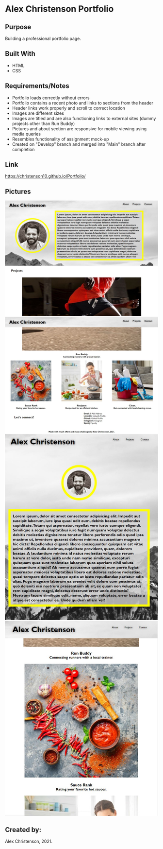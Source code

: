 # Alex Christenson Portfolio

## Purpose
Building a professional portfolio page.

## Built With
* HTML
* CSS

## Requirements/Notes
* Portfolio loads correctly without errors
* Portfolio contains a recent photo and links to sections from the header
* Header links work properly and scroll to correct location
* Images are different sizes
* Images are titled and are also functioning links to external sites (dummy projects other than Run Buddy)
* Pictures and about section are responsive for mobile viewing using media queries
* Resembles functionality of assignment mock-up
* Created on "Develop" branch and merged into "Main" branch after completion

## Link
https://christenson10.github.io/Portfolio/

## Pictures

![Screenshot1](Screenshot1.jpg)
![Screenshot2](Screenshot2.jpg)
![Responsive1](Responsive1.jpg)
![Responsive2](Responsive2.jpg)

## Created by:
Alex Christenson, 2021.

